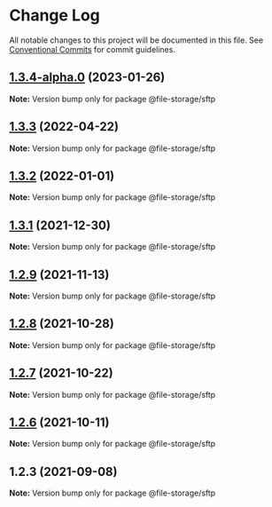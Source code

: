 # Change Log

All notable changes to this project will be documented in this file.
See [Conventional Commits](https://conventionalcommits.org) for commit guidelines.

## [1.3.4-alpha.0](https://github.com/googlicius/file-storage/compare/v1.3.3...v1.3.4-alpha.0) (2023-01-26)

**Note:** Version bump only for package @file-storage/sftp





## [1.3.3](https://github.com/googlicius/file-storage/compare/v1.3.2...v1.3.3) (2022-04-22)

**Note:** Version bump only for package @file-storage/sftp





## [1.3.2](https://github.com/googlicius/file-storage/compare/v1.3.1...v1.3.2) (2022-01-01)

**Note:** Version bump only for package @file-storage/sftp





## [1.3.1](https://github.com/googlicius/file-storage/compare/v1.2.8...v1.3.1) (2021-12-30)

**Note:** Version bump only for package @file-storage/sftp





## [1.2.9](https://github.com/googlicius/file-storage/compare/v1.2.8...v1.2.9) (2021-11-13)

**Note:** Version bump only for package @file-storage/sftp





## [1.2.8](https://github.com/googlicius/file-storage/compare/v1.2.7...v1.2.8) (2021-10-28)

**Note:** Version bump only for package @file-storage/sftp





## [1.2.7](https://github.com/googlicius/file-storage/compare/v1.2.6...v1.2.7) (2021-10-22)

**Note:** Version bump only for package @file-storage/sftp





## [1.2.6](https://github.com/googlicius/file-storage/compare/v1.2.5...v1.2.6) (2021-10-11)

**Note:** Version bump only for package @file-storage/sftp





## 1.2.3 (2021-09-08)

**Note:** Version bump only for package @file-storage/sftp
